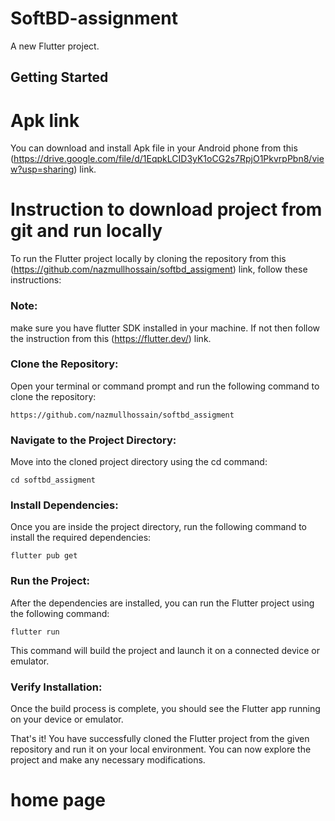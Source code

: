 # SoftBD-assignment

A new Flutter project.

## Getting Started

# Apk link
You can download and install Apk file in your Android phone from this (https://drive.google.com/file/d/1EqpkLCID3yK1oCG2s7RpjO1PkvrpPbn8/view?usp=sharing) link.



# Instruction to download project from git and run locally
To run the Flutter project locally by cloning the repository from this (https://github.com/nazmullhossain/softbd_assigment) link, follow these instructions:
### Note:
make sure you have flutter SDK installed in your machine. If not then follow the instruction from this (https://flutter.dev/) link.


### Clone the Repository:
Open your terminal or command prompt and run the following command to clone the repository:

```https://github.com/nazmullhossain/softbd_assigment```

### Navigate to the Project Directory:
Move into the cloned project directory using the cd command:

```cd softbd_assigment```

### Install Dependencies:
Once you are inside the project directory, run the following command to install the required dependencies:

```flutter pub get```

### Run the Project:
After the dependencies are installed, you can run the Flutter project using the following command:

```flutter run```

This command will build the project and launch it on a connected device or emulator.

### Verify Installation:
Once the build process is complete, you should see the Flutter app running on your device or emulator.

That's it! You have successfully cloned the Flutter project from the given repository and run it on your local environment. You can now explore the project and make any necessary modifications.


# home page
<img src="">